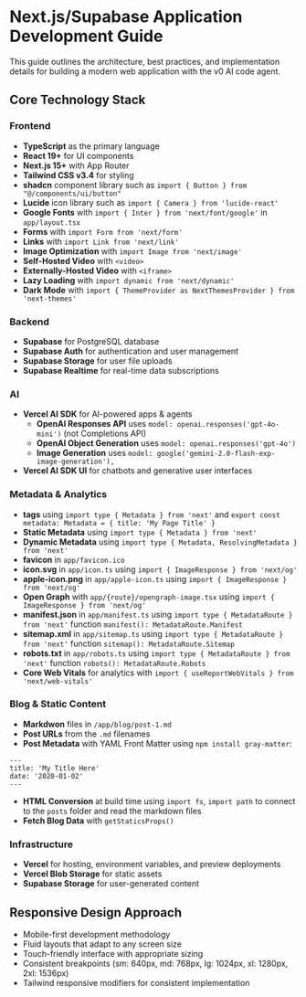 # Next.js/Supabase Application Development Guide

This guide outlines the architecture, best practices, and implementation details for building a modern web application with the v0 AI code agent.

## Core Technology Stack

### Frontend
- **TypeScript** as the primary language
- **React 19+** for UI components
- **Next.js 15+** with App Router
- **Tailwind CSS v3.4** for styling
- **shadcn** component library such as `import { Button } from "@/components/ui/button"`
- **Lucide** icon library such as `import { Camera } from 'lucide-react'`
- **Google Fonts** with `import { Inter } from 'next/font/google'` in `app/layout.tsx`
- **Forms** with `import Form from 'next/form'`
- **Links** with `import Link from 'next/link'`
- **Image Optimization** with `import Image from 'next/image'`
- **Self-Hosted Video** with `<video>`
- **Externally-Hosted Video** with `<iframe>`
- **Lazy Loading** with `import dynamic from 'next/dynamic'`
- **Dark Mode** with `import { ThemeProvider as NextThemesProvider } from 'next-themes'`

### Backend
- **Supabase** for PostgreSQL database
- **Supabase Auth** for authentication and user management
- **Supabase Storage** for user file uploads
- **Supabase Realtime** for real-time data subscriptions

### AI
- **Vercel AI SDK** for AI-powered apps & agents
  - **OpenAI Responses API** uses `model: openai.responses('gpt-4o-mini')` (not Completions API)
  - **OpenAI Object Generation** uses `model: openai.responses('gpt-4o')`
  - **Image Generation** uses `model: google('gemini-2.0-flash-exp-image-generation'),`
- **Vercel AI SDK UI** for chatbots and generative user interfaces

### Metadata & Analytics
- **<head> tags** using `import type { Metadata } from 'next'` and `export const metadata: Metadata = { title: 'My Page Title' }`
- **Static Metadata** using `import type { Metadata } from 'next'`
- **Dynamic Metadata** using `import type { Metadata, ResolvingMetadata } from 'next'`
- **favicon** in `app/favicon.ico`
- **icon.svg** in `app/icon.ts` using `import { ImageResponse } from 'next/og'`
- **apple-icon.png** in `app/apple-icon.ts` using `import { ImageResponse } from 'next/og'`
- **Open Graph** with `app/{route}/opengraph-image.tsx` using `import { ImageResponse } from 'next/og'`
- **manifest.json** in `app/manifest.ts` using `import type { MetadataRoute } from 'next'` function `manifest(): MetadataRoute.Manifest`
- **sitemap.xml** in `app/sitemap.ts` using `import type { MetadataRoute } from 'next'` function `sitemap(): MetadataRoute.Sitemap`
- **robots.txt** in  `app/robots.ts` using `import type { MetadataRoute } from 'next'` function `robots(): MetadataRoute.Robots`
- **Core Web Vitals** for analytics with `import { useReportWebVitals } from 'next/web-vitals'`

### Blog & Static Content
- **Markdwon** files in `/app/blog/post-1.md`
- **Post URLs** from the `.md` filenames
- **Post Metadata** with YAML Front Matter using `npm install gray-matter`:
```
---
title: 'My Title Here'
date: '2020-01-02'
---
```
- **HTML Conversion** at build time using `import fs`, `import path` to connect to the `posts` folder and read the markdown files
- **Fetch Blog Data** with `getStaticsProps()`

### Infrastructure
- **Vercel** for hosting, environment variables, and preview deployments
- **Vercel Blob Storage** for static assets
- **Supabase Storage** for user-generated content

## Responsive Design Approach
- Mobile-first development methodology
- Fluid layouts that adapt to any screen size
- Touch-friendly interface with appropriate sizing
- Consistent breakpoints (sm: 640px, md: 768px, lg: 1024px, xl: 1280px, 2xl: 1536px)
- Tailwind responsive modifiers for consistent implementation